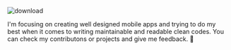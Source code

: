 ![download](https://user-images.githubusercontent.com/93367893/191618995-fc72f345-15ec-4a2b-9167-1eda27dfcbbe.gif)

I'm focusing on creating well designed mobile apps and trying to do my best when it comes to writing maintainable and readable clean codes. You can check my contributons or projects and give me feedback. 👾

